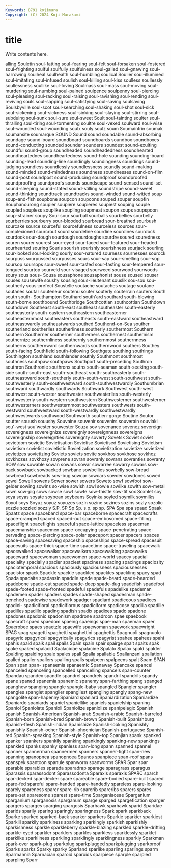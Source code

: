 ```yaml
---
Keywords: 8791 kojimura
Copyright: (C) 2024 Koji Murakami
---
```


# title

Write contents here.



alling Souletin soul-fatting soul-fearing soul-felt soul-forsaken soul-fostered soul-frighting
soulful soulfully soulfulness soul-galled soul-gnawing soul-harrowing soulheal soulhealth soul-humbling soulical
Soulier soul-illumined soul-imitating soul-infused soulish soul-killing soul-kiss soulless soullessly soullessness
soullike soul-loving Soulmass soul-mass soul-moving soul-murdering soul-numbing soul-pained soulpence soulpenny
soul-piercing soul-pleasing soul-racking soul-raising soul-ravishing soul-rending soul-reviving souls soul-sapping soul-satisfying
soul-saving soulsaving Soulsbyville soul-scot soul-searching soul-shaking soul-shot soul-sick soul-sickening soul-sickness
soul-sinking soul-slaying soul-stirring soul-subduing soul-sunk soul-sure soul-sweet Soult soul-tainting soulter
soul-thralling soul-tiring soul-tormenting soultre soul-vexed soulward soul-wise soul-wounded soul-wounding soulx
souly soulz soum Soumaintrin soumak soumansite soumarque SOUND Sound sound
soundable sound-absorbing soundage sound-board soundboard soundboards soundbox soundboxes sound-conducting sounded
sounder sounders soundest sound-exulting soundful sound-group soundheaded soundheadedness soundhearted soundheartednes
soundheartedness sound-hole sounding sounding-board sounding-lead sounding-line soundingly soundingness soundings sound-judging
soundless soundlessly soundlessness soundly sound-making sound-minded sound-mindedness soundness soundnesses sound-on-film
sound-post soundpost sound-producing soundproof soundproofed soundproofing soundproofs sounds soundscape sound-sensed
sound-set sound-sleeping sound-stated sound-stilling soundstripe sound-sweet sound-thinking soundtrack soundtracks sound-winded
sound-witted soup soup-and-fish soupbone soupcon soupcons souped souper soupfin Souphanourong
soupier soupiere soupieres soupiest souping souple soupled soupless souplike soupling
soupmeat soupon soups soupspoon soup-strainer soupy Sour sour sourball sourballs
sourbellies sourbelly sourberries sourberry sour-blooded sourbread sour-breathed sourbush sourcake source
sourceful sourcefulness sourceless sources sour-complexioned sourcrout sourd sourdeline sourdine sourdines
sourdock sourdook sour-dough sourdough sourdoughs sourdre soured souredness souren sourer
sourest sour-eyed sour-faced sour-featured sour-headed sourhearted souring Souris sourish sourishly
sourishness sourjack sourling sour-looked sour-looking sourly sour-natured sourness sournesses sourock
sourpuss sourpussed sourpusses sours sour-sap sour-smelling sour-sop soursop soursops sour-sweet
sour-tasted sour-tasting sour-tempered sour-tongued sourtop sourveld sour-visaged sourweed sourwood sourwoods
soury sous sous- Sousa sousaphone sousaphonist souse soused souser souses
sousewife soushy sousing sous-lieutenant souslik sou-sou sou-southerly sous-prefect Soustelle soutache
soutaches soutage soutane soutanes soutar souteneur soutenu souter souterly souterrain
souters South south south- Southampton Southard south'ard southard south-blowing south-borne
southbound Southbridge Southcottian southcottian Southdown southdown Southeast south-east southeast southeaster
south-easterly southeasterly south-eastern southeastern southeasterner southeasternmost southeasters southeasts south-eastward southeastward
southeastwardly southeastwards southed Southend-on-Sea souther southerland southerlies southerliness southerly southermost
Southern southern Southerner southerner southerners southernest southernism southernize southernliness southernly
southernmost southernness southerns southernward southernwards southernwood southers Southey south-facing Southfield
south-following Southgate southing southings Southington southland southlander southly Southmont southmost
southness southpaw southpaws Southport south-preceding Southron southron Southronie southrons souths
south-seaman south-seeking south-side south-south-east south-southeast south-southeasterly south-southeastward south-southerly south-south-west south-southwest
south-southwesterly south-southwestward south-southwestwardly Southumbrian southward southwardly southwards Southwark Southwest south-west
southwest south-wester southwester southwesterlies south-westerly southwesterly south-western southwestern Southwesterner southwesterner
southwesterners southwesternmost southwesters southwests south-westward southwestward south-westwardly southwestwardly southwestwards southwood
Southworth soutien-gorge Soutine Soutor soutter souush souushy Souvaine souvenir souvenirs
souverain souvlaki sou'-west sou'wester souwester Souza sov sovenance sovenez sovereign
sovereigness sovereignize sovereignly sovereignness sovereigns sovereignship sovereignties sovereignty soverty Sovetsk
Soviet soviet sovietdom sovietic Sovietisation Sovietise Sovietised Sovietising Sovietism sovietism
sovietist sovietistic Sovietization sovietization sovietize sovietized sovietizes sovietizing Soviets soviets
sovite sovkhos sovkhose sovkhoz sovkhozes sovkhozy sovprene sovran sovranly sovrans
sovranties sovranty SOW sow sowable sowan sowans sowar sowarree sowarry
sowars sow-back sowback sowbacked sowbane sowbellies sowbelly sow-bread sowbread sowbreads
sow-bug sowcar sowcars sowder sowdones sowed sowel Sowell sowens Sower
sower sowers Soweto sowf sowfoot sow-gelder sowing sowins so-wise sowish
sowl sowle sowlike sowlth sow-metal sown sow-pig sows sowse sowt
sowte sow-thistle sow-tit sox Soxhlet soy soya soyas soyate soybean
soybeans Soyinka soyled soymilk soymilks Soyot soys Soyuz soyuz soyuzes
sozin sozine sozines sozins sozly sozolic sozzle sozzled sozzly S.P.
SP Sp Sp. s.p. sp sp. SPA Spa spa spaad
Spaak Spaatz space spaceband space-bar spaceborne spacecraft spacecrafts space-cramped spaced
spaced-out space-embosomed space-filling spaceflight spaceflights spaceful space-lattice spaceless spaceman spacemanship
spacemen space-occupying space-penetrating space-pervading space-piercing space-polar spaceport spacer spacers spaces
space-saving spacesaving spaceship spaceships space-spread spacesuit spacesuits space-thick space-time spacetime
space-traveling spacewalk spacewalked spacewalker spacewalkers spacewalking spacewalks spaceward spacewoman spacewomen
space-world spacey spacial spaciality spacially spacier spaciest spaciness spacing spacings
spaciosity spaciotemporal spacious spaciously spaciousness spaciousnesses spacistor spack Spackle spackle
spackled spackles spackling spacy spad Spada spadaite spadassin spaddle spade
spade-beard spade-bearded spadebone spade-cut spaded spade-deep spade-dug spadefish spadefoot spade-footed
spade-fronted spadeful spadefuls spadelike spademan spademen spader spaders spades spade-shaped
spadesman spade-trenched spadewise spadework spadger spadiard spadiceous spadices spadici- spadicifloral
spadiciflorous spadiciform spadicose spadilla spadille spadilles spadillo spading spadish spadix
spadixes spado spadone spadones spadonic spadonism spadrone spadroon spae spaebook
spaecraft spaed spaedom spaeing spaeings spae-man spaeman spaer Spaerobee spaes
spaetzle spaewife spaewoman spaework spaewright SPAG spag spagetti spaghetti spaghettini
spaghettis Spagnuoli spagnuolo spagyric spagyrical spagyrically spagyrics spagyrist spahee spahees
spahi spahis spaid spaik spail spails Spain spain spair spairge
spait spaits spak spake spaked spalacid Spalacidae spalacine Spalato Spalax
spald spalder Spalding spalding spale spales spall Spalla spallable Spallanzani
spallation spalled spaller spallers spalling spalls spalpeen spalpeens spalt Spam
SPAN Span span span- spanaemia spanaemic Spanaway Spancake spancel spanceled
spanceling spancelled spancelling spancels span-counter Spandau spandex spandle spandrel spandrels
spandril spandrils spandy spane spaned spanemia spanemic spanemy span-farthing spang
spanged spanghew spanging spangle spangle-baby spangled Spangler spangler spangles spanglet
spanglier spangliest spangling spangly spang-new spangolite span-hapenny Spaniard spaniard Spaniardization
Spaniardize Spaniardo spaniards spaniel spaniellike spaniels spanielship spaning Spaniol Spaniolate
Spanioli Spaniolize spaniolize spanipelagic Spanish spanish Spanish-American Spanish-arab Spanish-arabic Spanish-barreled
Spanish-born Spanish-bred Spanish-brown Spanish-built Spanishburg Spanish-flesh Spanish-indian Spanishize Spanish-looking Spanishly
spanishly Spanish-ocher Spanish-phoenician Spanish-portuguese Spanish-red Spanish-speaking Spanish-style Spanish-top Spanjian spank
spanked spanker spankers spankily spanking spankingly spanking-new spankings spankled spanks
spanky spanless span-long spann spanned spannel spanner spannerman spannermen spanners
spanner-tight span-new spanning spanopnea spanopnoea Spanos spanpiece span-roof spans spanspek
spantoon spanule spanworm spanworms SPAR Spar spar sparable sparables sparada
sparadrap sparage sparagrass sparagus Sparassis sparassodont Sparassodonta Sparaxis sparaxis SPARC
sparch spar-decked spar-decker spare spareable spare-bodied spare-built spared spare-fed spareful
spare-handed spare-handedly spareless spare-looking sparely spareness sparer spare-rib sparerib spareribs
sparers spares spare-set sparesome sparest spare-time Sparganiaceae Sparganium sparganium sparganosis
sparganum sparge sparged spargefication sparger spargers sparges sparging spargosis Sparhawk
sparhawk sparid Sparidae sparids sparily sparing sparingly sparingness Spark spark
sparkback Sparke sparked sparked-back sparker sparkers Sparkie sparkier sparkiest Sparkill
sparkily sparkiness sparking sparkingly sparkish sparkishly sparkishness sparkle sparkleberry sparkle-blazing
sparkled sparkle-drifting sparkle-eyed sparkler sparklers sparkles sparkless sparklessly sparklet sparklike
sparkliness sparkling sparklingly sparklingness sparkly Sparkman spark-over spark-plug sparkplug sparkplugged
sparkplugging sparkproof Sparks sparks Sparky sparky Sparland sparlike sparling sparlings
sparm Sparmannia Sparnacian sparoid sparoids sparpiece sparple sparpled sparpling Sparr
